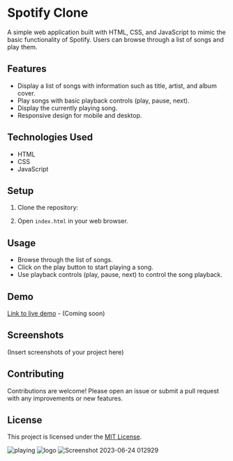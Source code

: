 # Spotify Clone

A simple web application built with HTML, CSS, and JavaScript to mimic the basic functionality of Spotify. Users can browse through a list of songs and play them.

## Features

- Display a list of songs with information such as title, artist, and album cover.
- Play songs with basic playback controls (play, pause, next).
- Display the currently playing song.
- Responsive design for mobile and desktop.

## Technologies Used

- HTML
- CSS
- JavaScript

## Setup

1. Clone the repository:

2. Open `index.html` in your web browser.

## Usage

- Browse through the list of songs.
- Click on the play button to start playing a song.
- Use playback controls (play, pause, next) to control the song playback.

## Demo

[Link to live demo](#) - (Coming soon)

## Screenshots

(Insert screenshots of your project here)

## Contributing

Contributions are welcome! Please open an issue or submit a pull request with any improvements or new features.

## License

This project is licensed under the [MIT License](LICENSE).

![playing](https://github.com/HarshPrajapati25/Spotify-Clone/assets/124291081/83270a8f-8910-4697-80b0-9245b2872870)
![logo](https://github.com/HarshPrajapati25/Spotify-Clone/assets/124291081/55e0a8bf-f825-43b7-bfd8-e6c4a3ea2521)
![Screenshot 2023-06-24 012929](https://github.com/HarshPrajapati25/Spotify-Clone/assets/124291081/38d67eaf-5108-4bd9-8ad8-f0ad307c742e)
